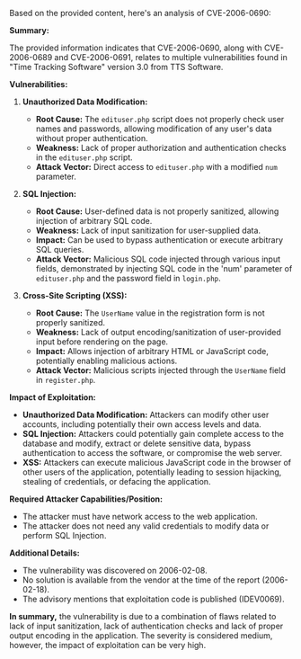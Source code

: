 Based on the provided content, here's an analysis of CVE-2006-0690:

**Summary:**

The provided information indicates that CVE-2006-0690, along with CVE-2006-0689 and CVE-2006-0691, relates to multiple vulnerabilities found in "Time Tracking Software" version 3.0 from TTS Software.

**Vulnerabilities:**

1.  **Unauthorized Data Modification:**
    *   **Root Cause:** The `edituser.php` script does not properly check user names and passwords, allowing modification of any user's data without proper authentication.
    *   **Weakness:** Lack of proper authorization and authentication checks in the `edituser.php` script.
    *   **Attack Vector:** Direct access to `edituser.php` with a modified `num` parameter.

2.  **SQL Injection:**
    *   **Root Cause:** User-defined data is not properly sanitized, allowing injection of arbitrary SQL code.
    *   **Weakness:** Lack of input sanitization for user-supplied data.
    *   **Impact:** Can be used to bypass authentication or execute arbitrary SQL queries.
    *   **Attack Vector:** Malicious SQL code injected through various input fields, demonstrated by injecting SQL code in the 'num' parameter of `edituser.php` and the password field in `login.php`.

3.  **Cross-Site Scripting (XSS):**
    *   **Root Cause:** The `UserName` value in the registration form is not properly sanitized.
    *   **Weakness:** Lack of output encoding/sanitization of user-provided input before rendering on the page.
    *   **Impact:** Allows injection of arbitrary HTML or JavaScript code, potentially enabling malicious actions.
    *   **Attack Vector:** Malicious scripts injected through the `UserName` field in `register.php`.

**Impact of Exploitation:**

*   **Unauthorized Data Modification:** Attackers can modify other user accounts, including potentially their own access levels and data.
*   **SQL Injection:** Attackers could potentially gain complete access to the database and modify, extract or delete sensitive data, bypass authentication to access the software, or compromise the web server.
*   **XSS:** Attackers can execute malicious JavaScript code in the browser of other users of the application, potentially leading to session hijacking, stealing of credentials, or defacing the application.

**Required Attacker Capabilities/Position:**

*   The attacker must have network access to the web application.
*   The attacker does not need any valid credentials to modify data or perform SQL Injection.

**Additional Details:**

*   The vulnerability was discovered on 2006-02-08.
*   No solution is available from the vendor at the time of the report (2006-02-18).
*   The advisory mentions that exploitation code is published (IDEV0069).

**In summary,** the vulnerability is due to a combination of flaws related to lack of input sanitization, lack of authentication checks and lack of proper output encoding in the application. The severity is considered medium, however, the impact of exploitation can be very high.